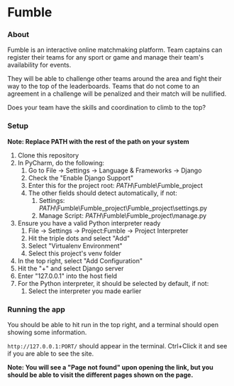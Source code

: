 # Fumble

### About
Fumble is an interactive online matchmaking platform. Team captains can register their teams for any sport or game and manage their team's availability for events.

They will be able to challenge other teams around the area and fight their way to the top of the leaderboards. Teams that do not come to an agreement in a challenge will be penalized and their match will be nullified.

Does your team have the skills and coordination to climb to the top?

### Setup

**Note: Replace PATH with the rest of the path on your system**

1. Clone this repository
2. In PyCharm, do the following:
   1. Go to File -> Settings -> Language & Frameworks -> Django
   2. Check the "Enable Django Support"
   3. Enter this for the project root: *PATH*\Fumble\Fumble_project
   4. The other fields should detect automatically, if not:
      1. Settings: *PATH*\Fumble\Fumble_project\Fumble_project\settings.py 
      2. Manage Script: *PATH*\Fumble\Fumble_project\manage.py
3. Ensure you have a valid Python interpreter ready
   1. File -> Settings -> Project:Fumble -> Project Interpreter
   2. Hit the triple dots and select "Add"
   3. Select "Virtualenv Environment"
   4. Select this project's venv folder
4. In the top right, select "Add Configuration"
5. Hit the "+" and select Django server
6. Enter "127.0.0.1" into the host field
7. For the Python interpreter, it should be selected by default, if not:
   1. Select the interpreter you made earlier

### Running the app

You should be able to hit run in the top right, and a terminal should open showing some information.

`http://127.0.0.1:PORT/` should appear in the terminal. Ctrl+Click it and see if you are able to see the site.

**Note: You will see a "Page not found" upon opening the link, but you should be able to visit the different pages shown on the page.**

      
   